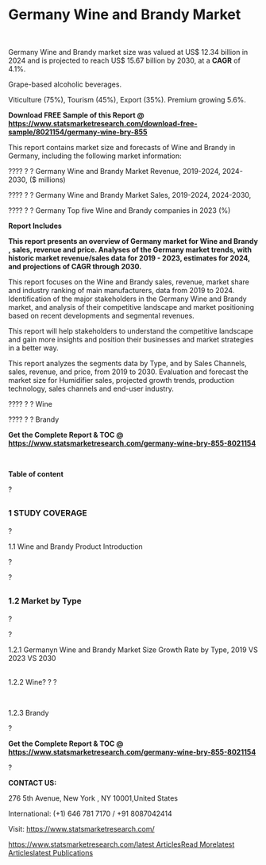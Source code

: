 <h1>Germany Wine and Brandy Market</h1><br/><p>Germany Wine and Brandy market size was valued at US$ 12.34 billion in 2024 and is projected to reach US$ 15.67 billion by 2030, at a <strong>CAGR</strong> of 4.1%.</p>
 
 
 
 <p>Grape-based alcoholic beverages.</p>
 
 
 
 <p>Viticulture (75%), Tourism (45%), Export (35%). Premium growing 5.6%.</p>
 
 
 
 <p><strong>Download FREE Sample of this Report @ <a href="https://www.statsmarketresearch.com/download-free-sample/8021154/germany-wine-bry-855">https://www.statsmarketresearch.com/download-free-sample/8021154/germany-wine-bry-855</a></strong></p>
 
 
 
 <p>This report contains market size and forecasts of Wine and Brandy in Germany, including the following market information:</p>
 
 
 
 <p>???? ? ? Germany Wine and Brandy Market Revenue, 2019-2024, 2024-2030, ($ millions)</p>
 
 
 
 <p>???? ? ? Germany Wine and Brandy Market Sales, 2019-2024, 2024-2030,</p>
 
 
 
 <p>???? ? ? Germany Top five Wine and Brandy companies in 2023 (%)</p>
 
 
 
 <p><strong>Report Includes</strong></p>
 
 
 
 <p><strong>This report presents an overview of Germany market for Wine and Brandy , sales, revenue and price. Analyses of the Germany market trends, with historic market revenue/sales data for 2019 - 2023, estimates for 2024, and projections of <strong>CAGR</strong> through 2030.</strong></p>
 
 
 
 <p>This report focuses on the Wine and Brandy sales, revenue, market share and industry ranking of main manufacturers, data from 2019 to 2024. Identification of the major stakeholders in the Germany Wine and Brandy market, and analysis of their competitive landscape and market positioning based on recent developments and segmental revenues.</p>
 
 
 
 <p>This report will help stakeholders to understand the competitive landscape and gain more insights and position their businesses and market strategies in a better way.</p>
 
 
 
 <p>This report analyzes the segments data by Type, and by Sales Channels, sales, revenue, and price, from 2019 to 2030. Evaluation and forecast the market size for Humidifier sales, projected growth trends, production technology, sales channels and end-user industry.</p>
 
 
 
 <p>???? ? ? Wine</p>
 
 
 
 <p>???? ? ? Brandy</p>
 
 
 
 <div><b>Get the Complete Report & TOC @ <a href="https://www.statsmarketresearch.com/germany-wine-bry-855-8021154">https://www.statsmarketresearch.com/germany-wine-bry-855-8021154</a></b></div>
 
 
 
 <p><br />
 
 <b>Table of content</b></p>
 
 
 
 <p>? </p>
 
 
 
 <h2><span style="font-size:16px"><strong>1 STUDY COVERAGE</strong></span></h2>
 
 
 
 <p>? </p>
 
 
 
 <p>1.1 Wine and Brandy Product Introduction</p>
 
 
 
 <p>? </p>
 
 
 
 <p>? </p>
 
 
 
 <h2><span style="font-size:16px"><strong>1.2 Market by Type</strong></span></h2>
 
 
 
 <p>? </p>
 
 
 
 <p>? </p>
 
 
 
 <p>1.2.1 Germanyn Wine and Brandy Market Size Growth Rate by Type, 2019 VS 2023 VS 2030<br />
 
 <br />
 
 1.2.2 Wine? ? ? <br />
 
 <br />
 
 1.2.3 Brandy</p>
 
 
 
 <p>? </p>
 
 
 
 <div><b>Get the Complete Report & TOC @ <a href="https://www.statsmarketresearch.com/germany-wine-bry-855-8021154">https://www.statsmarketresearch.com/germany-wine-bry-855-8021154</a></b></div>
 
 
 
 <p>? </p>
 
 
 
 <p><b>CONTACT US:</b><br />
 
 276 5th Avenue, New York , NY 10001,United States<br />
 
 International: (+1) 646 781 7170 / +91 8087042414<br />
 
 Visit: <a href="https://www.statsmarketresearch.com/">https://www.statsmarketresearch.com/</a><br />
 
 <a href="https://gyeongbokgung.com">https://www.statsmarketresearch.com/</a><a href="https://hallyeomaritime.com">latest Articles</a><a href="https://jingwansa.com">Read More</a><a href="https://nguoiviet.jp/">latest Articles</a><a href="https://www.intelmarketresearch.com/">latest Publications</a></p>